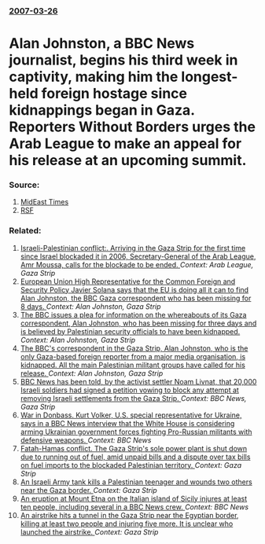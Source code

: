 ### [2007-03-26](/news/2007/03/26/index.md)

#  Alan Johnston, a BBC News journalist, begins his third week in captivity, making him the longest-held foreign hostage since kidnappings began in Gaza. Reporters Without Borders urges the Arab League to make an appeal for his release at an upcoming summit. 




### Source:

1. [MidEast Times](http://www.metimes.com/storyview.php?StoryID=20070326-065533-8170r)
2. [RSF](http://www.rsf.org/article.php3?id_article=21431)

### Related:

1. [Israeli-Palestinian conflict:. Arriving in the Gaza Strip for the first time since Israel blockaded it in 2006, Secretary-General of the Arab League, Amr Moussa, calls for the blockade to be ended. ](/news/2010/06/13/israeli-palestinian-conflict-arriving-in-the-gaza-strip-for-the-first-time-since-israel-blockaded-it-in-2006-secretary-general-of-the-a.md) _Context: Arab League, Gaza Strip_
2. [ European Union High Representative for the Common Foreign and Security Policy Javier Solana says that the EU is doing all it can to find Alan Johnston, the BBC Gaza correspondent who has been missing for 8 days. ](/news/2007/03/20/european-union-high-representative-for-the-common-foreign-and-security-policy-javier-solana-says-that-the-eu-is-doing-all-it-can-to-find-al.md) _Context: Alan Johnston, Gaza Strip_
3. [ The BBC issues a plea for information on the whereabouts of its Gaza correspondent, Alan Johnston, who has been missing for three days and is believed by Palestinian security officials to have been kidnapped. ](/news/2007/03/15/the-bbc-issues-a-plea-for-information-on-the-whereabouts-of-its-gaza-correspondent-alan-johnston-who-has-been-missing-for-three-days-and.md) _Context: Alan Johnston, Gaza Strip_
4. [ The BBC's correspondent in the Gaza Strip, Alan Johnston, who is the only Gaza-based foreign reporter from a major media organisation, is kidnapped. All the main Palestinian militant groups have called for his release. ](/news/2007/03/12/the-bbc-s-correspondent-in-the-gaza-strip-alan-johnston-who-is-the-only-gaza-based-foreign-reporter-from-a-major-media-organisation-is-k.md) _Context: Alan Johnston, Gaza Strip_
5. [ BBC News has been told, by the activist settler Noam Livnat, that 20,000 Israeli soldiers had signed a petition vowing to block any attempt at removing Israeli settlements from the Gaza Strip. ](/news/2005/07/29/bbc-news-has-been-told-by-the-activist-settler-noam-livnat-that-20-000-israeli-soldiers-had-signed-a-petition-vowing-to-block-any-attempt.md) _Context: BBC News, Gaza Strip_
6. [War in Donbass. Kurt Volker, U.S. special representative for Ukraine, says in a BBC News interview that the White House is considering arming Ukrainian government forces fighting Pro-Russian militants with defensive weapons. ](/news/2017/07/25/war-in-donbass-kurt-volker-u-s-special-representative-for-ukraine-says-in-a-bbc-news-interview-that-the-white-house-is-considering-armin.md) _Context: BBC News_
7. [Fatah-Hamas conflict. The Gaza Strip's sole power plant is shut down due to running out of fuel, amid unpaid bills and a dispute over tax bills on fuel imports to the blockaded Palestinian territory. ](/news/2017/04/16/fatah-hamas-conflict-the-gaza-strip-s-sole-power-plant-is-shut-down-due-to-running-out-of-fuel-amid-unpaid-bills-and-a-dispute-over-tax.md) _Context: Gaza Strip_
8. [An Israeli Army tank kills a Palestinian teenager and wounds two others near the Gaza border. ](/news/2017/03/22/an-israeli-army-tank-kills-a-palestinian-teenager-and-wounds-two-others-near-the-gaza-border.md) _Context: Gaza Strip_
9. [An eruption at Mount Etna on the Italian island of Sicily injures at least ten people, including several in a BBC News crew. ](/news/2017/03/16/an-eruption-at-mount-etna-on-the-italian-island-of-sicily-injures-at-least-ten-people-including-several-in-a-bbc-news-crew.md) _Context: BBC News_
10. [An airstrike hits a tunnel in the Gaza Strip near the Egyptian border, killing at least two people and injuring five more. It is unclear who launched the airstrike. ](/news/2017/02/9/an-airstrike-hits-a-tunnel-in-the-gaza-strip-near-the-egyptian-border-killing-at-least-two-people-and-injuring-five-more-it-is-unclear-who.md) _Context: Gaza Strip_
